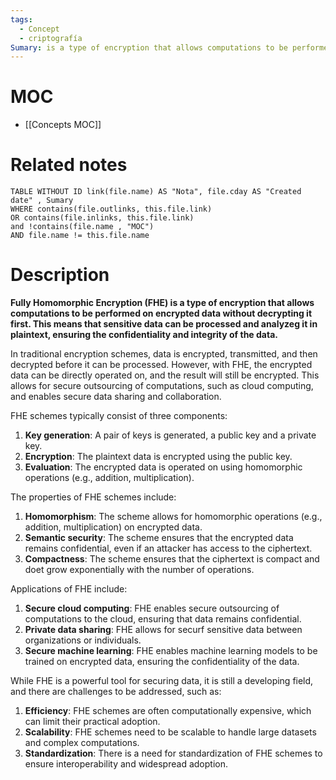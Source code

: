 ```yaml
---
tags:
  - Concept
  - criptografía
Sumary: is a type of encryption that allows computations to be performed on encrypted data without decrypting it first
---
```


# MOC
* [[Concepts MOC]]
# Related notes

```dataview
TABLE WITHOUT ID link(file.name) AS "Nota", file.cday AS "Created date" , Sumary
WHERE contains(file.outlinks, this.file.link)
OR contains(file.inlinks, this.file.link)
and !contains(file.name , "MOC")
AND file.name != this.file.name
```



# Description 

**Fully Homomorphic Encryption (FHE) is a type of encryption that allows computations to be performed on encrypted data without decrypting it first. This means that sensitive data can be processed and analyzeg it in plaintext, ensuring the confidentiality and integrity of the data.**

In traditional encryption schemes, data is encrypted, transmitted, and then decrypted before it can be processed. However, with FHE, the encrypted data can be directly operated on, and the result will still be encrypted. This allows for secure outsourcing of computations, such as cloud computing, and enables secure data sharing and collaboration.

FHE schemes typically consist of three components:

1. **Key generation**: A pair of keys is generated, a public key and a private key.
2. **Encryption**: The plaintext data is encrypted using the public key.
3. **Evaluation**: The encrypted data is operated on using homomorphic operations (e.g., addition, multiplication).

The properties of FHE schemes include:

1. **Homomorphism**: The scheme allows for homomorphic operations (e.g., addition, multiplication) on encrypted data.
2. **Semantic security**: The scheme ensures that the encrypted data remains confidential, even if an attacker has access to the ciphertext.
3. **Compactness**: The scheme ensures that the ciphertext is compact and doet grow exponentially with the number of operations.

Applications of FHE include:

1. **Secure cloud computing**: FHE enables secure outsourcing of computations to the cloud, ensuring that data remains confidential.
2. **Private data sharing**: FHE allows for securf sensitive data between organizations or individuals.
3. **Secure machine learning**: FHE enables machine learning models to be trained on encrypted data, ensuring the confidentiality of the data.

While FHE is a powerful tool for securing data, it is still a developing field, and there are challenges to be addressed, such as:

1. **Efficiency**: FHE schemes are often computationally expensive, which can limit their practical adoption.
2. **Scalability**: FHE schemes need to be scalable to handle large datasets and complex computations.
3. **Standardization**: There is a need for standardization of FHE schemes to ensure interoperability and widespread adoption.

